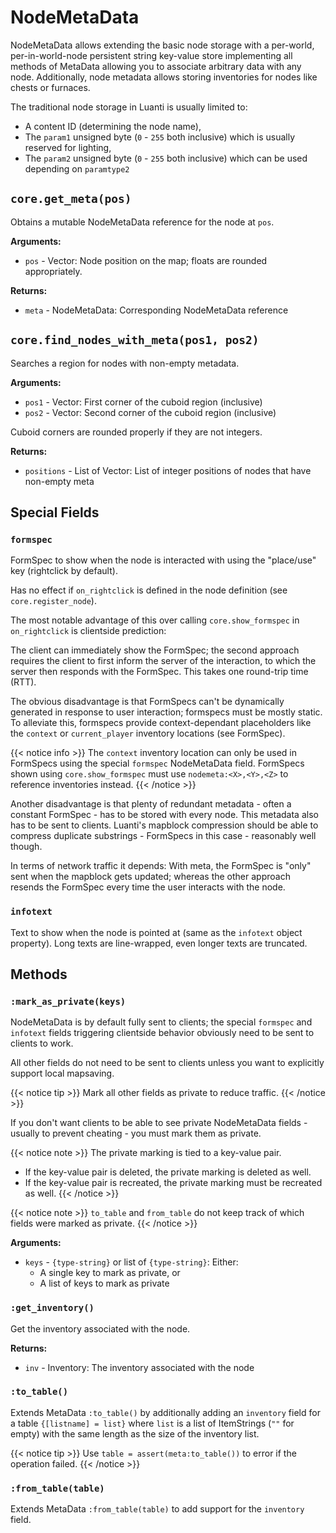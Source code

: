 # NodeMetaData
NodeMetaData allows extending the basic node storage with a per-world, per-in-world-node persistent string key-value store implementing all methods of MetaData allowing you to associate arbitrary data with any node. Additionally, node metadata allows storing inventories for nodes like chests or furnaces.

The traditional node storage in Luanti is usually limited to:

* A content ID (determining the node name),
* The `param1` unsigned byte (`0` - `255` both inclusive) which is usually reserved for lighting,
* The `param2` unsigned byte (`0` - `255` both inclusive) which can be used depending on `paramtype2`

## `core.get_meta(pos)`
Obtains a mutable NodeMetaData reference for the node at `pos`.

**Arguments:**
- `pos` - Vector: Node position on the map; floats are rounded appropriately.

**Returns:**
- `meta` - NodeMetaData: Corresponding NodeMetaData reference

## `core.find_nodes_with_meta(pos1, pos2)`
Searches a region for nodes with non-empty metadata.

**Arguments:**
- `pos1` - Vector: First corner of the cuboid region (inclusive)
- `pos2` - Vector: Second corner of the cuboid region (inclusive)

Cuboid corners are rounded properly if they are not integers.

**Returns:**
- `positions` - List of Vector: List of integer positions of nodes that have non-empty meta

## Special Fields

### `formspec`
FormSpec to show when the node is interacted with using the "place/use" key (rightclick by default).

Has no effect if `on_rightclick` is defined in the node definition (see `core.register_node`).

The most notable advantage of this over calling `core.show_formspec` in `on_rightclick` is clientside prediction:

The client can immediately show the FormSpec; the second approach requires the client to first inform the server of the interaction, to which the server then responds with the FormSpec. This takes one round-trip time (RTT).

The obvious disadvantage is that FormSpecs can't be dynamically generated in response to user interaction; formspecs must be mostly static. To alleviate this, formspecs provide context-dependant placeholders like the `context` or `current_player` inventory locations (see FormSpec).

{{< notice info >}}
The `context` inventory location can only be used in FormSpecs using the special `formspec` NodeMetaData field. FormSpecs shown using `core.show_formspec` must use `nodemeta:<X>,<Y>,<Z>` to reference inventories instead.
{{< /notice >}}

Another disadvantage is that plenty of redundant metadata - often a constant FormSpec - has to be stored with every node. This metadata also has to be sent to clients. Luanti's mapblock compression should be able to compress duplicate substrings - FormSpecs in this case - reasonably well though.

In terms of network traffic it depends: With meta, the FormSpec is "only" sent when the mapblock gets updated;
whereas the other approach resends the FormSpec every time the user interacts with the node.

### `infotext`
Text to show when the node is pointed at (same as the `infotext` object property). Long texts are line-wrapped, even longer texts are truncated.

## Methods

### `:mark_as_private(keys)`
NodeMetaData is by default fully sent to clients; the special `formspec` and `infotext` fields triggering clientside behavior obviously need to be sent to clients to work.

All other fields do not need to be sent to clients unless you want to explicitly support local mapsaving.

{{< notice tip >}}
Mark all other fields as private to reduce traffic.
{{< /notice >}}

If you don't want clients to be able to see private NodeMetaData fields - usually to prevent cheating - you must mark them as private.

{{< notice note >}}
The private marking is tied to a key-value pair.
- If the key-value pair is deleted, the private marking is deleted as well.
- If the key-value pair is recreated, the private marking must be recreated as well.
{{< /notice >}}

{{< notice note >}}
`to_table` and `from_table` do not keep track of which fields were marked as private.
{{< /notice >}}

**Arguments:**
- `keys` - `{type-string}` or list of `{type-string}`: Either:
  - A single key to mark as private, or
  - A list of keys to mark as private

### `:get_inventory()`
Get the inventory associated with the node.

**Returns:**
- `inv` - Inventory: The inventory associated with the node

### `:to_table()`
Extends MetaData `:to_table()` by additionally adding an `inventory` field for
a table `{[listname] = list}` where `list` is a list of ItemStrings
(`""` for empty) with the same length as the size of the inventory list.

{{< notice tip >}}
Use `table = assert(meta:to_table())` to error if the operation failed.
{{< /notice >}}

### `:from_table(table)`
Extends MetaData `:from_table(table)` to add support for the `inventory` field.
